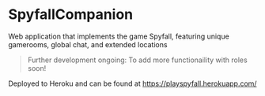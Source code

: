 # SpyfallCompanion
Web application that implements the game Spyfall, featuring unique gamerooms, global chat, and extended locations

> Further development ongoing: To add more functionaility with roles soon!

Deployed to Heroku and can be found at https://playspyfall.herokuapp.com/
